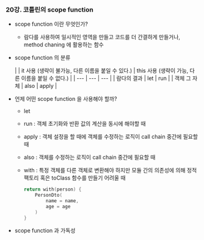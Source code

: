 ### 20강. 코틀린의 scope function

- scope function 이란 무엇인가?
    - 람다를 사용하여 일시적인 영역을 만들고 코드를 더 간결하게 만들거나, method chaning 에 활용하는 함수
- scope function 의 분류


    |  | it 사용
    (생략이 불가능, 다른 이름을 붙일 수 있다.) | this 사용
    (생략이 가능, 다른 이름을 붙일 수 없다.) |
    | --- | --- | --- |
    | 람다의 결과 | let | run |
    | 객체 그 자체 | also | apply |
- 언제 어떤 scope function 을 사용해야 할까?
    - let
    - run : 객체 초기화와 반환 값의 계산을 동시에 해야할 때
    - apply : 객체 설정을 할 때에 객체를 수정하는 로직이 call chain 중간에 필요할 때
    - also : 객체를 수정하는 로직이 call chain 중간에 필요할 때
    - with : 특정 객체를 다른 객체로 변환해야 하지만 모듈 간의 의존성에 의해 정적 팩토리 혹은 toClass 함수를 만들기 어려울 때

        ```kotlin
        return with(person) {
        	PersonDto(
        		name = name,
        		age = age
        	)
        }
        ```

- scope function 과 가독성